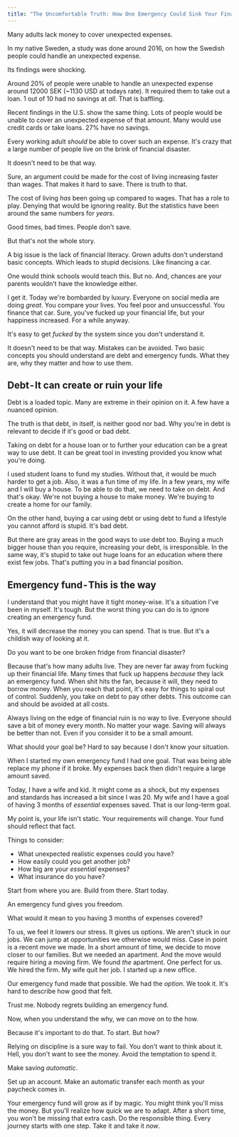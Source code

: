 ```yaml
---
title: "The Uncomfortable Truth: How One Emergency Could Sink Your Financial Future"
---
```


Many adults lack money to cover unexpected expenses.

In my native Sweden, a study was done around 2016, on how the Swedish people could handle an unexpected expense.

Its findings were shocking.

Around 20% of people were unable to handle an unexpected expense around 12000 SEK (~1130 USD at todays rate). It required them to take out a loan. 1 out of 10 had no savings at *all*. That is baffling.

Recent findings in the U.S. show the same thing. Lots of people would be unable to cover an unexpected expense of that amount. Many would use credit cards or take loans. 27% have no savings.

Every working adult *should* be able to cover such an expense. It's crazy that a large number of people live on the brink of financial disaster.

It doesn't need to be that way.

Sure, an argument could be made for the cost of living increasing faster than wages. That makes it hard to save. There is truth to that.

The cost of living *has* been going up compared to wages. That has a role to play. Denying that would be ignoring reality. But the statistics have been around the same numbers for *years*.

Good times, bad times. People don't save.

But that's not the whole story.

A big issue is the lack of financial literacy. Grown adults don't understand basic concepts. Which leads to stupid decisions. Like financing a car.

One would think schools would teach this. But no. And, chances are your parents wouldn't have the knowledge either.

I get it. Today we're bombarded by luxury. Everyone on social media are doing *great*. You compare your lives. You feel poor and unsuccessful. You finance that car. Sure, you've fucked up your financial life, but your happiness increased. For a while anyway.

It's easy to get *fucked* by the system since you don't understand it.

It doesn't need to be that way. Mistakes can be avoided. Two basic concepts you should understand are debt and emergency funds. What they are, why they matter and how to use them.

## Debt - It can create or ruin your life
Debt is a loaded topic. Many are extreme in their opinion on it. A few have a nuanced opinion.

The truth is that debt, in itself, is neither good nor bad.
Why you're in debt is relevant to decide if it's good or bad debt.

Taking on debt for a house loan or to further your education can be a great way to use debt. It can be great tool in investing provided you know what you're doing.

I used student loans to fund my studies. Without that, it would be much harder to get a job. Also, it was a fun time of my life. In a few years, my wife and I will buy a house. To be able to do that, we need to take on debt. And that's okay. We're not buying a house to make money. We're buying to create a home for our family.

On the other hand, buying a car using debt or using debt to fund a lifestyle you cannot afford is stupid. It's bad debt.

But there are gray areas in the good ways to use debt too. Buying a much bigger house than you require, increasing your debt, is irresponsible. In the same way, it's stupid to take out huge loans for an education where there exist few jobs. That's putting you in a bad financial position.

## Emergency fund - This is the way
I understand that you might have it tight money-wise. It's a situation I've been in myself. It's tough. But the worst thing you can do is to ignore creating an emergency fund.

Yes, it will decrease the money you can spend. That is true. But it's a childish way of looking at it.

Do you want to be one broken fridge from financial disaster?

Because that's how many adults live. They are never far away from fucking up their financial life. Many times that fuck up happens *because* they lack an emergency fund. When shit hits the fan, because it will, they need to borrow money. When you reach that point, it's easy for things to spiral out of control. Suddenly, you take on debt to pay other debts. This outcome can and should be avoided at all costs.

Always living on the edge of financial ruin is no way to live.
Everyone should save a bit of money every month. No matter your wage. Saving will always be better than not. Even if you consider it to be a small amount.

What should your goal be? Hard to say because I don't know your situation.

When I started my own emergency fund I had one goal. That was being able replace my phone if it broke. My expenses back then didn't require a large amount saved.

Today, I have a wife and kid. It might come as a shock, but my expenses and standards has increased a bit since I was 20.
My wife and I have a goal of having 3 months of *essential* expenses saved. That is our long-term goal.

My point is, your life isn't static. Your requirements will change. Your fund should reflect that fact.

Things to consider:
* What unexpected realistic expenses could you have?
* How easily could you get another job?
* How big are your *essential* expenses?
* What insurance do you have?

Start from where you are. Build from there. Start today.

An emergency fund gives you freedom.

What would it mean to you having 3 months of expenses covered?

To us, we feel it lowers our stress. It gives us options. We aren't stuck in our jobs. We can jump at opportunities we otherwise would miss. Case in point is a recent move we made. In a short amount of time, we decide to move closer to our families. But we needed an apartment. And the move would require hiring a moving firm. We found *the* apartment. One perfect for us. We hired the firm. My wife quit her job. I started up a new office.

Our emergency fund made that possible. We had the *option*. We took it. It's hard to describe how good that felt.

Trust me. Nobody regrets building an emergency fund.

Now, when you understand the why, we can move on to the how.

Because it's important to do that. To start. But how?

Relying on discipline is a sure way to fail. You don't want to think about it. Hell, you don't want to see the money. Avoid the temptation to spend it.

Make saving *automatic*.

Set up an account. Make an automatic transfer each month as your paycheck comes in.

Your emergency fund will grow as if by magic. You might think you'll miss the money. But you'll realize how quick we are to adapt. After a short time, you won't be missing that extra cash.
Do the responsible thing. Every journey starts with one step. Take it and take it *now*.
